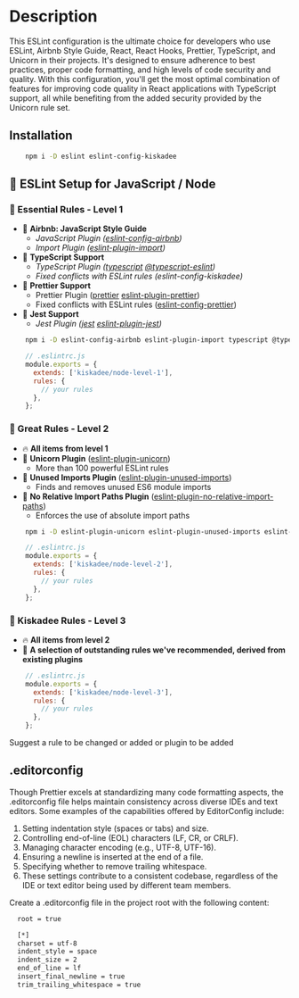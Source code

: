 
# Description

This ESLint configuration is the ultimate choice for developers who use ESLint, Airbnb Style Guide, React, React Hooks, Prettier, TypeScript, and Unicorn in their projects. It's designed to ensure adherence to best practices, proper code formatting, and high levels of code security and quality. With this configuration, you'll get the most optimal combination of features for improving code quality in React applications with TypeScript support, all while benefiting from the added security provided by the Unicorn rule set.

## Installation

```bash
    npm i -D eslint eslint-config-kiskadee
```

## 🔧 ESLint Setup for JavaScript / Node

### 📖 Essential Rules - Level 1

- 🧰 **Airbnb: JavaScript Style Guide**
  - *JavaScript Plugin ([eslint-config-airbnb](https://www.npmjs.com/package/eslint-config-airbnb-base))*
  - *Import Plugin ([eslint-plugin-import](https://github.com/import-js/eslint-plugin-import))*
- 🧰 **TypeScript Support**
  - *TypeScript Plugin ([typescript](https://github.com/Microsoft/TypeScript#installing) [@typescript-eslint](https://typescript-eslint.io/getting-started/#step-2-configuration))*
  - *Fixed conflicts with ESLint rules (eslint-config-kiskadee)*
- 🧰 **Prettier Support**
  - Prettier Plugin ([prettier](https://prettier.io/docs/en/install.html) [eslint-plugin-prettier](https://github.com/prettier/eslint-plugin-prettier#recommended-configuration))
  - Fixed conflicts with ESLint rules ([eslint-config-prettier](https://github.com/prettier/eslint-config-prettier#installation))
- 🧰 **Jest Support**
  - *Jest Plugin ([jest](https://github.com/jestjs/jest#getting-started) [eslint-plugin-jest](https://github.com/jest-community/eslint-plugin-jest#recommended))*

```bash
    npm i -D eslint-config-airbnb eslint-plugin-import typescript @typescript-eslint/parser @typescript-eslint/eslint-plugin prettier eslint-plugin-prettier eslint-config-prettier jest eslint-plugin-jest
```

```javascript
    // .eslintrc.js
    module.exports = {
      extends: ['kiskadee/node-level-1'],
      rules: {
        // your rules
      },
    };
```

### 📖 Great Rules - Level 2

- 🔥 **All items from level 1**
- 🧰 **Unicorn Plugin** ([eslint-plugin-unicorn](https://github.com/sindresorhus/eslint-plugin-unicorn#recommended-config))
  - More than 100 powerful ESLint rules
- 🧰 **Unused Imports Plugin** ([eslint-plugin-unused-imports](https://github.com/sweepline/eslint-plugin-unused-imports#usage))
  - Finds and removes unused ES6 module imports
- 🧰 **No Relative Import Paths Plugin** ([eslint-plugin-no-relative-import-paths](https://github.com/MelvinVermeer/eslint-plugin-no-relative-import-paths#configuration))
  - Enforces the use of absolute import paths

```bash
    npm i -D eslint-plugin-unicorn eslint-plugin-unused-imports eslint-plugin-no-relative-import-paths
```

```javascript
    // .eslintrc.js
    module.exports = {
      extends: ['kiskadee/node-level-2'],
      rules: {
        // your rules
      },
    };
```

### 📖 Kiskadee Rules - Level 3

- 🔥 **All items from level 2**
- 🚀 **A selection of outstanding rules we've recommended, derived from existing plugins**

```javascript
    // .eslintrc.js
    module.exports = {
      extends: ['kiskadee/node-level-3'],
      rules: {
        // your rules
      },
    };
```

Suggest a rule to be changed or added or plugin to be added

## .editorconfig

Though Prettier excels at standardizing many code formatting aspects, the .editorconfig file helps maintain consistency across diverse IDEs and text editors. Some examples of the capabilities offered by EditorConfig include:

1. Setting indentation style (spaces or tabs) and size.
2. Controlling end-of-line (EOL) characters (LF, CR, or CRLF).
3. Managing character encoding (e.g., UTF-8, UTF-16).
4. Ensuring a newline is inserted at the end of a file.
5. Specifying whether to remove trailing whitespace.
6. These settings contribute to a consistent codebase, regardless of the IDE or text editor being used by different team members.

Create a .editorconfig file in the project root with the following content:

```bash
  root = true

  [*]
  charset = utf-8
  indent_style = space
  indent_size = 2
  end_of_line = lf
  insert_final_newline = true
  trim_trailing_whitespace = true
```
